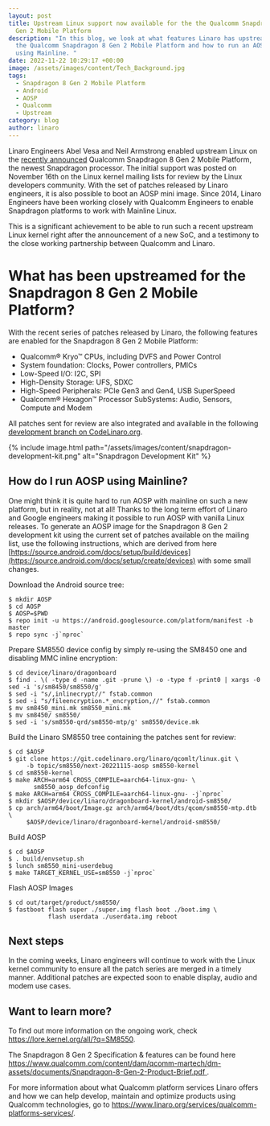 ```yaml
---
layout: post
title: Upstream Linux support now available for the the Qualcomm Snapdragon 8
  Gen 2 Mobile Platform
description: "In this blog, we look at what features Linaro has upstreamed for
  the Qualcomm Snapdragon 8 Gen 2 Mobile Platform and how to run an AOSP image
  using Mainline. "
date: 2022-11-22 10:29:17 +00:00
image: /assets/images/content/Tech_Background.jpg
tags:
  - Snapdragon 8 Gen 2 Mobile Platform
  - Android
  - AOSP
  - Qualcomm
  - Upstream
category: blog
author: linaro
---
```

Linaro Engineers Abel Vesa and Neil Armstrong enabled upstream Linux on the [recently announced](https://www.qualcomm.com/news/releases/2022/11/snapdragon-8-gen-2-defines-a-new-standard-for-premium-smartphone) Qualcomm Snapdragon 8 Gen 2 Mobile Platform, the newest Snapdragon processor. The initial support was posted on November 16th on the Linux kernel mailing lists for review by the Linux developers community. With the set of patches released by Linaro engineers, it is also possible to boot an AOSP mini image. Since 2014, Linaro Engineers have been working closely with Qualcomm Engineers to enable Snapdragon platforms to work with Mainline Linux.

This is a significant achievement to be able to run such a recent upstream Linux kernel right after the announcement of a new SoC, and a testimony to the close working partnership between Qualcomm and Linaro.

# What has been upstreamed for the Snapdragon 8 Gen 2 Mobile Platform?

With the recent series of patches released by Linaro, the following features are enabled for the Snapdragon 8 Gen 2 Mobile Platform:

* Qualcomm® Kryo™ CPUs, including DVFS and Power Control
* System foundation: Clocks, Power controllers, PMICs
* Low-Speed I/O: I2C, SPI
* High-Density Storage: UFS, SDXC
* High-Speed Peripherals: PCIe Gen3 and Gen4, USB SuperSpeed
* Qualcomm® Hexagon™ Processor SubSystems: Audio, Sensors, Compute and Modem

All patches sent for review are also integrated and available in the following [development branch on CodeLinaro.org](https://git.codelinaro.org/linaro/qcomlt/linux/-/tree/topic/sm8550/next-20221115-aosp).

{% include image.html path="/assets/images/content/snapdragon-development-kit.png" alt="Snapdragon Development Kit" %}

## How do I run AOSP using Mainline?

One might think it is quite hard to run AOSP with mainline on such a new platform, but in reality, not at all! Thanks to the long term effort of Linaro and Google engineers making it possible to run AOSP with vanilla Linux releases.
To generate an AOSP image for the Snapdragon 8 Gen 2 development kit using the current set of patches available on the mailing list, use the following instructions, which  are derived from here [https://source.android.com/docs/setup/build/devices](https://source.android.com/docs/setup/create/devices) with some small changes.

Download the Android source tree:

```
$ mkdir AOSP
$ cd AOSP
$ AOSP=$PWD
$ repo init -u https://android.googlesource.com/platform/manifest -b master
$ repo sync -j`nproc`
```

Prepare SM8550 device config by simply re-using the SM8450 one and disabling MMC inline encryption:

```
$ cd device/linaro/dragonboard
$ find . \( -type d -name .git -prune \) -o -type f -print0 | xargs -0 sed -i 's/sm8450/sm8550/g'
$ sed -i "s/,inlinecrypt//" fstab.common
$ sed -i "s/fileencryption.*_encryption,//" fstab.common
$ mv sm8450_mini.mk sm8550_mini.mk
$ mv sm8450/ sm8550/
$ sed -i 's/sm8550-qrd/sm8550-mtp/g' sm8550/device.mk
```

Build the Linaro SM8550 tree containing the patches sent for review:

```
$ cd $AOSP
$ git clone https://git.codelinaro.org/linaro/qcomlt/linux.git \
	 -b topic/sm8550/next-20221115-aosp sm8550-kernel
$ cd sm8550-kernel
$ make ARCH=arm64 CROSS_COMPILE=aarch64-linux-gnu- \
       sm8550_aosp_defconfig
$ make ARCH=arm64 CROSS_COMPILE=aarch64-linux-gnu- -j`nproc`
$ mkdir $AOSP/device/linaro/dragonboard-kernel/android-sm8550/
$ cp arch/arm64/boot/Image.gz arch/arm64/boot/dts/qcom/sm8550-mtp.dtb \
	 $AOSP/device/linaro/dragonboard-kernel/android-sm8550/
```

Build AOSP

```
$ cd $AOSP
$ . build/envsetup.sh
$ lunch sm8550_mini-userdebug
$ make TARGET_KERNEL_USE=sm8550 -j`nproc`
```

Flash AOSP Images

```
$ cd out/target/product/sm8550/
$ fastboot flash super ./super.img flash boot ./boot.img \ 
           flash userdata ./userdata.img reboot
```

## Next steps

In the coming weeks, Linaro engineers will continue to work with the Linux kernel community to ensure all the patch series are merged in a timely manner. Additional patches are expected soon to enable display, audio and modem use cases.

## Want to learn more?

To find out more information on the ongoing work, check  <https://lore.kernel.org/all/?q=SM8550>.

The Snapdragon 8 Gen 2 Specification & features can be found here [https://www.qualcomm.com/content/dam/qcomm-martech/dm-assets/documents/Snapdragon-8-Gen-2-Product-Brief.pdf ](https://www.qualcomm.com/content/dam/qcomm-martech/dm-assets/documents/Snapdragon-8-Gen-2-Product-Brief.pdf).

For more information about what Qualcomm platform services Linaro offers and how we can help develop, maintain and optimize products using Qualcomm technologies, go to <https://www.linaro.org/services/qualcomm-platforms-services/>.